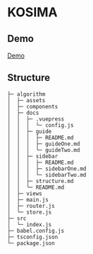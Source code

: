 # KOSIMA

## Demo
[Demo](https://jeeying.github.io/kosima/)

## Structure
```
├─ algorithm
│  ├─ assets
│  ├─ components
│  ├─ docs
│  │  ├─ .vuepress
│  │  │  └─ config.js
│  │  ├─ guide
│  │  │  ├─ README.md
│  │  │  ├─ guideOne.md
│  │  │  └─ guideTwo.md
│  │  ├─ sidebar
│  │  │  ├─ README.md
│  │  │  ├─ sidebarOne.md
│  │  │  └─ sidebarTwo.md
│  │  ├─ structure.md
│  │  └─ README.md
│  ├─ views
│  ├─ main.js
│  ├─ router.js
│  └─ store.js
├─ src
│  └─ index.js
├─ babel.config.js
├─ tsconfig.json
└─ package.json
```
